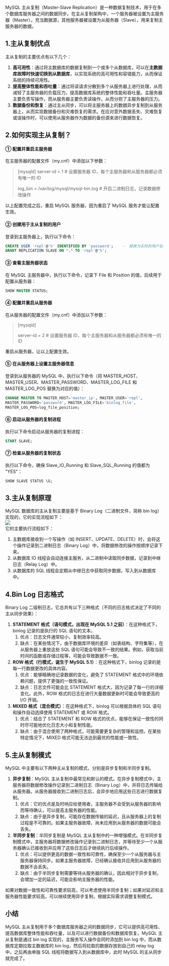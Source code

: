 MySQL 主从复制（Master-Slave Replication）是一种数据复制技术，用于在多个数据库服务器之间的数据同步。在主从复制架构中，一个服务器被设置为主服务器（Master），充当数据源，其他服务器被设置为从服务器（Slave），用来复制主服务器的数据。

## 1.主从复制优点

主从复制的主要优点有以下几个：

1. **高可用性**：通过将主数据库的数据复制到一个或多个从数据库，可以在**主数据库故障时快速切换到从数据库**，以实现系统的高可用性和容错能力，从而保证系统的持续可用性。
2. **提高整体性能和吞吐量**：通过将读请求分散到多个从服务器上进行处理，从而减轻了主服务器的负载压力，提高数据库系统的整体性能和吞吐量。主服务器主要负责写操作，而从服务器主要负责读操作，从而分担了主服务器的压力。
3. **数据备份和恢复**：通过主从同步，可以将主服务器上的数据异步复制到从服务器上，从而实现数据备份和灾难恢复的需求。在应对意外数据丢失、灾难恢复或误操作时，可以使用从服务器作为数据的备份源来进行数据恢复。

## 2.如何实现主从复制？

#### ① 配置并重启主服务器

在主服务器的配置文件（my.cnf）中添加以下参数：

> [mysqld] server-id = 1 # 设置服务器 ID，每个主服务器和从服务器都必须有唯一的 ID
> 
> log_bin = /var/log/mysql/mysql-bin.log # 开启二进制日志，记录数据修改操作

以上配置完成之后，重启 MySQL 服务器，因为重启了 MySQL 服务才能让配置生效。

#### ② 创建用于主从复制的用户

登录到主服务器上，执行以下命令：

```sql
CREATE USER 'repl'@'%' IDENTIFIED BY 'password';    -- 替换为实际的用户名和密码
GRANT REPLICATION SLAVE ON *.* TO 'repl'@'%';
```

#### ③ 查看主服务器状态

在 MySQL 主服务器中，执行以下命令，记录下 File 和 Position 的值，后续用于配置从服务器：

```sql
SHOW MASTER STATUS;
```

#### ④ 配置并重启从服务器

在从服务器的配置文件（my.cnf）中添加以下参数：

> [mysqld]
> 
> server-id = 2 # 设置服务器 ID，每个主服务器和从服务器都必须有唯一的 ID

重启从服务器，让以上配置生效。

#### ⑤ 在从服务器上设置主服务器信息

登录到从服务器的 MySQL 中，执行以下命令（将 MASTER_HOST、MASTER_USER、MASTER_PASSWORD、MASTER_LOG_FILE 和 MASTER_LOG_POS 替换为对应的值）：

```sql
CHANGE MASTER TO MASTER_HOST='master_ip', MASTER_USER='repl', 
MASTER_PASSWORD='password', MASTER_LOG_FILE='binlog_file', 
MASTER_LOG_POS=log_file_position;
```

#### ⑥ 启动从服务器的复制进程

执行以下命令启动从服务器的复制进程：

```sql
START SLAVE;
```

#### ⑦ 检查从服务器的复制状态

执行以下命令，确保 Slave_IO_Running 和 Slave_SQL_Running 的值都为 "YES"：

```sql
SHOW SLAVE STATUS \G;
```

## 3.主从复制原理

MySQL 数据库的主从复制主要是基于 Binary Log（二进制文件，简称 bin log）实现的，它的实现流程如下：  
![](https://cdn.nlark.com/yuque/0/2023/png/92791/1703820776442-77f0753f-1fc3-4bfc-8cf9-608e589744e0.png#averageHue=%23edecef&clientId=u6b19f166-1a88-4&from=paste&id=ua745052d&originHeight=714&originWidth=900&originalType=url&ratio=1.5&rotation=0&showTitle=false&status=done&style=none&taskId=uab99bc71-a23a-45e6-9317-0faec057446&title=)  
它的主要执行流程如下：

1. 主数据库接收到一个写操作（如 INSERT、UPDATE、DELETE）时，会将这个操作记录到二进制日志（Binary Log）中，将数据修改的操作按顺序记录下来。
2. 从数据库 IO 线程会自动连接主服务，从二进制中读取同步数据，记录到中继日志（Relay Log）中。
3. 从数据库的 SQL 线程会定期从中继日志中获取同步数据，写入到从数据库中。

## 4.Bin Log 日志格式

Binary Log 二级制日志，它总共有以下三种格式（不同的日志格式决定了不同的主从同步效果）：

1. **STATEMENT 格式（语句模式，出现在 MySQL 5.1 之前）**：在这种格式下，binlog 记录的是执行的 SQL 语句的文本。
    1. 优点：日志文件通常较小，复制效率较高。
    2. 缺点：在某些情况下，由于数据库环境的差异（如表结构、字符集等），在从服务器上重放这些 SQL 语句可能会导致不一致的结果。例如，获取当前时间的函数或存储过程等，可能会导致数据不一致。
2. **ROW 格式（行模式，诞生于 MySQL 5.1）**：在这种格式下，binlog 记录的是每一行数据更改的具体内容。
    1. 优点：能够精确地记录数据的变化，避免了 STATEMENT 格式中的环境依赖问题，提供了更强的一致性保证。
    2. 缺点：日志文件可能会比 STATEMENT 格式大，因为记录了每一行的详细变化。此外，ROW 格式的日志在进行大量数据更新时可能会导致更高的 I/O 开销。
3. **MIXED 格式（混合模式）**：在这种格式下，binlog 可以根据具体的 SQL 语句和操作自动选择使用 STATEMENT 或 ROW 格式。
    1. 优点：结合了 STATEMENT 和 ROW 格式的优点，能够在保证一致性的同时尽可能地优化日志大小和复制性能。
    2. 缺点：由于混合使用了两种格式，可能需要更复杂的管理和监控。在某些特定情况下，MIXED 格式可能无法达到最优的性能或一致性。

## 5.主从复制模式

MySQL 中主要有以下两种主从复制的模式，分别是异步复制和半同步复制。

1. **异步复制**：MySQL 主从复制中最常见和默认的模式。在异步复制模式中，主服务器将数据修改操作记录到二进制日志（Binary Log）中，并将日志传输给从服务器。从服务器接收到二进制日志后，会异步地应用这些日志进行数据复制。
    1. 优点：它的优点是及时响应给使用者，主服务器不会受到从服务器的影响而等待确认，可以提高主服务器的性能。
    2. 缺点：由于是异步复制，可能存在数据传输的延迟，且从服务器上的复制过程是不可靠的。如果主服务器故障，尚未应用到从服务器的数据可能会丢失。
2. **半同步复制**：半同步复制是 MySQL 主从复制中的一种增强模式。在半同步复制模式中，主服务器将数据修改操作记录到二进制日志，并等待至少一个从服务器确认已接收到并应用了这些日志后才继续执行后续操作。
    1. 优点：可以提供更高的数据一致性和可靠性，确保至少一个从服务器与主服务器保持同步。如果主服务器故障，已经确认接收并应用到从服务器的数据不会丢失。
    2. 缺点：由于半同步复制需要等待从服务器的确认，因此相对于异步复制，会增加一定的延迟，可能会影响主服务器的性能。

如果对数据一致性和可靠性要求较高，可以考虑使用半同步复制；如果对延迟和主服务器性能要求较高，可以继续使用异步复制，根据实际需求调整复制模式。

## 小结

MySQL 主从复制用于多个数据库服务器之间的数据同步，它可以提供高可用性、提高数据库整体性能和吞吐量，以及可以进行数据备份和数据库恢复。MySQL 主从复制是通过 bin log 实现的，主服务写入操作会同时添加到 bin log 中，而从数据库定期拉取主数据库的 bin log，然后将拉取的数据存放到自己的 relay log 中，之后再由单独 SQL 线程将数据写入到从数据库中，此时 MySQL 的主从同步就完成了。